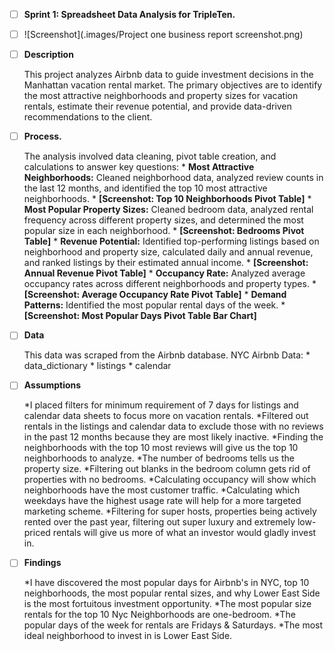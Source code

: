 - [ ] **Sprint 1: Spreadsheet Data Analysis for TripleTen.**
- [ ] ![Screenshot](.images/Project one business report screenshot.png)

- [ ] **Description**
    
    This project analyzes Airbnb data to guide investment decisions in the Manhattan vacation rental market. The primary objectives are to identify the most attractive neighborhoods and property sizes for vacation rentals, estimate their revenue potential, and provide data-driven recommendations to the client.

- [ ] **Process.**

    The analysis involved data cleaning, pivot table creation, and calculations to answer key questions:
        * **Most Attractive Neighborhoods:** Cleaned neighborhood data, analyzed review counts in the last 12 months, and identified the top 10 most attractive neighborhoods. 
            * **[Screenshot: Top 10 Neighborhoods Pivot Table]**
        * **Most Popular Property Sizes:** Cleaned bedroom data, analyzed rental frequency across different property sizes, and determined the most popular size in each neighborhood. 
            * **[Screenshot: Bedrooms Pivot Table]**
        * **Revenue Potential:** Identified top-performing listings based on neighborhood and property size, calculated daily and annual revenue, and ranked listings by their estimated annual income. 
            * **[Screenshot: Annual Revenue Pivot Table]**
        * **Occupancy Rate:** Analyzed average occupancy rates across different neighborhoods and property types.
            * **[Screenshot: Average Occupancy Rate Pivot Table]**
        * **Demand Patterns:** Identified the most popular rental days of the week.
            * **[Screenshot: Most Popular Days Pivot Table Bar Chart]**

- [ ] **Data**

    This data was scraped from the Airbnb database.
    NYC Airbnb Data:
        * data_dictionary
        * listings
        * calendar
        
- [ ] **Assumptions**

    *I placed filters for minimum requirement of 7 days for listings and calendar data sheets to focus more on vacation rentals.
    *Filtered out rentals in the listings and calendar data to exclude those with no reviews in the past 12 months because they are most likely inactive.
    *Finding the neighborhoods with the top 10 most reviews will give us the top 10 neighborhoods to analyze.
    *The number of bedrooms tells us the property size.
    *Filtering out blanks in the bedroom column gets rid of properties with no bedrooms.
    *Calculating occupancy will show which neighborhoods have the most customer traffic.
    *Calculating which weekdays have the highest usage rate will help for a more targeted marketing scheme.
    *Filtering for super hosts, properties being actively rented over the past year, filtering out super luxury and extremely low-priced rentals will give us more of what an investor would gladly invest in.
    
- [ ] **Findings**

    *I have discovered the most popular days for Airbnb's in NYC, top 10 neighborhoods, the most popular rental sizes, and why Lower East Side is the most fortuitous investment opportunity.
    *The most popular size rentals for the top 10 Nyc Neighborhoods are one-bedroom.
    *The popular days of the week for rentals are Fridays & Saturdays.
    *The most ideal neighborhood to invest in is Lower East Side.

